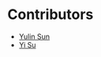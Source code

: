 # Contributors

- [Yulin Sun](https://github.com/sunyulin0421)
- [Yi Su](https://github.com/YiSu1997)

